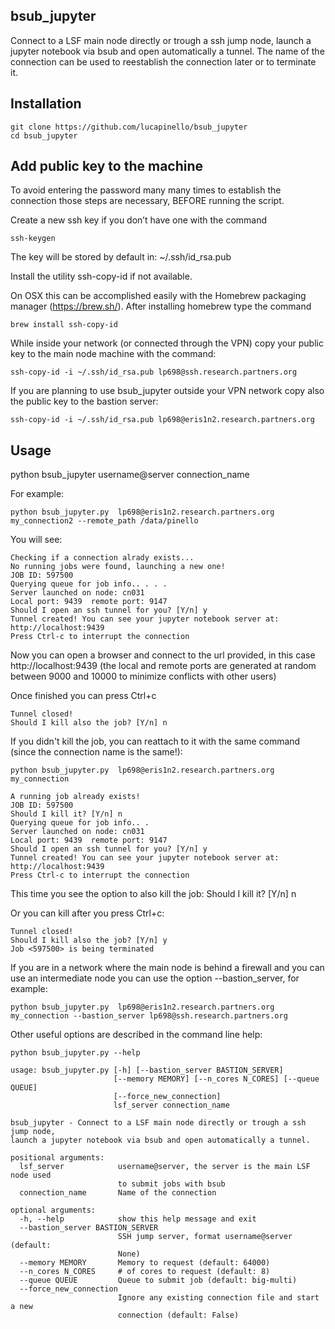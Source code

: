 bsub_jupyter
------------

Connect to a LSF main node directly or trough a ssh jump node, launch a jupyter notebook via bsub and open automatically a tunnel. The name of the connection can be used to reestablish the connection later or to terminate it.



Installation
------------
```
git clone https://github.com/lucapinello/bsub_jupyter
cd bsub_jupyter
```

Add public key to the machine
-----------------------------
To avoid entering the password many many times to establish the connection those steps are necessary, BEFORE running the script.

Create a new ssh key if you don’t have one with the command

```
ssh-keygen
```
The key will be stored by default in: ~/.ssh/id_rsa.pub 

Install the utility ssh-copy-id if not available. 

On OSX this can be accomplished easily with the Homebrew packaging manager (https://brew.sh/). After installing homebrew type the command

```
brew install ssh-copy-id
```

While inside your network (or connected through the VPN) copy your public key to the main node machine with the command:

```
ssh-copy-id -i ~/.ssh/id_rsa.pub lp698@ssh.research.partners.org
```

If you are planning to use bsub_jupyter outside your VPN network copy also the public key to the bastion server:

```
ssh-copy-id -i ~/.ssh/id_rsa.pub lp698@eris1n2.research.partners.org
```

Usage
-----
python bsub_jupyter username@server connection_name

For example:

```
python bsub_jupyter.py  lp698@eris1n2.research.partners.org my_connection2 --remote_path /data/pinello
```

You will see:

```
Checking if a connection alrady exists...
No running jobs were found, launching a new one!
JOB ID: 597500
Querying queue for job info.. . . .
Server launched on node: cn031
Local port: 9439  remote port: 9147
Should I open an ssh tunnel for you? [Y/n] y
Tunnel created! You can see your jupyter notebook server at: http://localhost:9439
Press Ctrl-c to interrupt the connection
```

Now you can open a browser and connect to the url provided, in this case http://localhost:9439 (the local and remote ports are generated at random between 9000 and 10000 to minimize conflicts with other users)

Once finished you can press Ctrl+c
```
Tunnel closed!
Should I kill also the job? [Y/n] n
```

If you didn't kill the job, you can reattach to it with the same command (since the connection name is the same!):

```
python bsub_jupyter.py  lp698@eris1n2.research.partners.org my_connection
```

```
A running job already exists!
JOB ID: 597500
Should I kill it? [Y/n] n
Querying queue for job info.. .
Server launched on node: cn031
Local port: 9439  remote port: 9147
Should I open an ssh tunnel for you? [Y/n] y
Tunnel created! You can see your jupyter notebook server at: http://localhost:9439
Press Ctrl-c to interrupt the connection
```

This time you see the option to also kill the job: Should I kill it? [Y/n] n

Or you can kill after you press Ctrl+c:
```
Tunnel closed!
Should I kill also the job? [Y/n] y
Job <597500> is being terminated
```

If you are in a network where the main node is behind a firewall and you can use an intermediate node you can use the option --bastion_server, for example:

```
python bsub_jupyter.py  lp698@eris1n2.research.partners.org my_connection --bastion_server lp698@ssh.research.partners.org
```

Other useful options are described in the command line help:

```
python bsub_jupyter.py --help
```

```
usage: bsub_jupyter.py [-h] [--bastion_server BASTION_SERVER]
                       [--memory MEMORY] [--n_cores N_CORES] [--queue QUEUE]
                       [--force_new_connection]
                       lsf_server connection_name

bsub_jupyter - Connect to a LSF main node directly or trough a ssh jump node,
launch a jupyter notebook via bsub and open automatically a tunnel.

positional arguments:
  lsf_server            username@server, the server is the main LSF node used
                        to submit jobs with bsub
  connection_name       Name of the connection

optional arguments:
  -h, --help            show this help message and exit
  --bastion_server BASTION_SERVER
                        SSH jump server, format username@server (default:
                        None)
  --memory MEMORY       Memory to request (default: 64000)
  --n_cores N_CORES     # of cores to request (default: 8)
  --queue QUEUE         Queue to submit job (default: big-multi)
  --force_new_connection
                        Ignore any existing connection file and start a new
                        connection (default: False)
```









